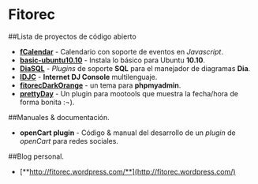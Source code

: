 Fitorec
==========================================

##Lista de proyectos de código abierto

- [**fCalendar**](http://fitorec.github.com/proyectos/fCalendar/) - Calendario con soporte de eventos en _Javascript_.
- [**basic-ubuntu10.10**](https://github.com/fitorec/basic-ubuntu10.10) - Instala lo básico para Ubuntu **10.10**.
- [**DiaSQL**](https://github.com/fitorec/diasql) - _Plugins_ de soporte **SQL** para el manejador de diagramas **Dia**.
- [**IDJC**](https://github.com/fitorec/idjc-multilanguage) - **Internet DJ Console** multilenguaje.
- [**fitorecDarkOrange**](http://fitorec.github.com/proyectos/phpmyadmin_theme_dark_orange/) - un tema para **phpmyadmin**.
- [**prettyDay**](http://fitorec.github.com/proyectos/phpmyadmin_theme_dark_orange/) - Un plugin para mootools que muestra la fecha/hora de forma bonita :¬).



##Manuales & documentación.

- **openCart plugin** - Código & manual del desarrollo de un _plugin_ de _openCart_ para redes sociales.


##Blog personal.

- [**http://fitorec.wordpress.com/**](http://fitorec.wordpress.com/)

